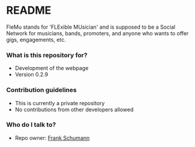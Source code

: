 # README #

FleMu stands for 'FLExible MUsician' and is supposed to be a Social Network for
musicians, bands, promoters, and anyone who wants to offer gigs, engagements,
etc.

### What is this repository for? ###

* Development of the webpage
* Version 0.2.9

### Contribution guidelines ###

* This is currently a private repository
* No contributions from other developers allowed

### Who do I talk to? ###

* Repo owner: [Frank Schumann](mailto:fjahn78+bitbucket@gmail.com)
